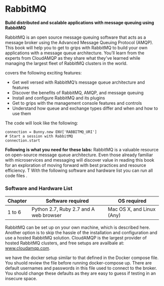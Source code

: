 # RabbitMQ 
**Build distributed and scalable applications with message queuing using RabbitMQ**

 
RabbitMQ is an open source message queuing software that acts as a message broker using the Advanced Message Queuing Protocol (AMQP). This book will help you to get to grips with RabbitMQ to build your own applications with a message queue architecture. You’ll learn from the experts from CloudAMQP as they share what they've learned while managing the largest fleet of RabbitMQ clusters in the world.

  covers the following exciting features: 
* Get well versed with RabbitMQ’s message queue architecture and features
* Discover the benefits of RabbitMQ, AMQP, and message queuing
* Install and configure RabbitMQ and its plugins
* Get to grips with the management console features and controls
* Understand how queue and exchange types differ and when and how to use them

 

The code will look like the following:

```
connection = Bunny.new ENV['RABBITMQ_URI']
# Start a session with RabbitMQ 
connection.start
```

**Following is what you need for these labs:**
  RabbitMQ   is a valuable resource on open-source message queue architecture. Even those already familiar with microservices and messaging will discover value in reading this book for an exploration of moving forward with best practices and resource efficiency. T 
With the following software and hardware list you can run all code files .

### Software and Hardware List

| Chapter  | Software required                   | OS required                        |
| -------- | ------------------------------------| -----------------------------------|
| 1  to 6      |Python 2.7, Ruby 2.7 and A web browser | Mac OS X, and Linux (Any) |
 

RabbitMQ can be set up on your own machine, which is described here. Another option is to skip the hassle of the installation and configuration and use a hosted RabbitMQ solution. CloudAMQP is the largest provider of hosted RabbitMQ clusters, and free setups are availbale at: www.cloudamqp.com.

we have the docker setup similar to that defined in the Docker compose file. You shuold
review the file before running docker-compose up. There are default usernames and passwords in this file used to
connect to the broker. You should change these defaults as they are easy to guess if testing in an insecure space.

 

  
 